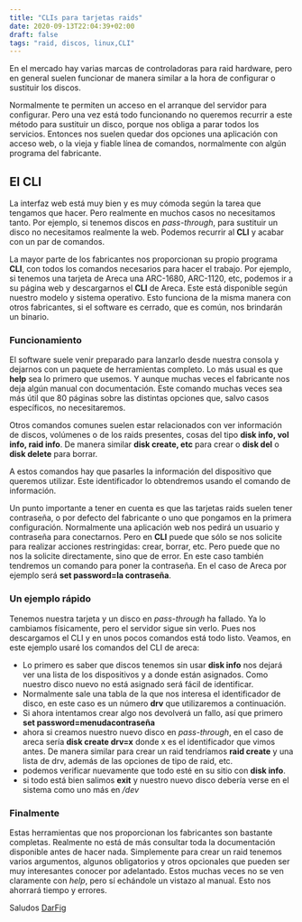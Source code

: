 ```yaml
---
title: "CLIs para tarjetas raids"
date: 2020-09-13T22:04:39+02:00
draft: false
tags: "raid, discos, linux,CLI"
---
```


En el mercado hay varias marcas de controladoras para raid hardware, pero en general suelen funcionar de manera similar a la hora de configurar o sustituir los discos.

Normalmente te permiten un acceso en el arranque del servidor para configurar. Pero una vez está todo funcionando no queremos recurrir a este método para sustituir un disco, porque nos obliga a parar todos los servicios. Entonces nos suelen quedar dos opciones una aplicación con acceso web, o la vieja y fiable línea de comandos, normalmente con algún programa del fabricante.

<!--more-->

## El CLI

La interfaz web está muy bien y es muy cómoda según la tarea que tengamos que hacer. Pero realmente en muchos casos no necesitamos tanto. Por ejemplo, si tenemos discos en *pass-through*, para sustituir un disco no necesitamos realmente la web. Podemos recurrir al **CLI** y acabar con un par de comandos.

La mayor parte de los fabricantes nos proporcionan su propio programa **CLI**, con todos los comandos necesarios para hacer el trabajo. Por ejemplo, si tenemos una tarjeta de Areca una ARC-1680, ARC-1120, etc, podemos ir a su página web y descargarnos el **CLI** de Areca. Este está disponible según nuestro modelo y sistema operativo. Esto funciona de la misma manera con otros fabricantes, si el software es cerrado, que es común, nos brindarán un binario.

### Funcionamiento

El software suele venir preparado para lanzarlo desde nuestra consola y dejarnos con un paquete de herramientas completo. Lo más usual es que **help** sea lo primero que usemos. Y aunque muchas veces el fabricante nos deja algún manual con documentación. Este comando muchas veces sea más útil que 80 páginas sobre las distintas opciones que, salvo casos específicos, no necesitaremos.

Otros comandos comunes suelen estar relacionados con ver información de discos, volúmenes o de los raids presentes, cosas del tipo **disk info, vol info, raid info**. De manera similar **disk create, etc** para crear o **disk del** o **disk delete** para borrar.

A estos comandos hay que pasarles la información del dispositivo que queremos utilizar. Este identificador lo obtendremos usando el comando de información.

Un punto importante a tener en cuenta es que las tarjetas raids suelen tener contraseña, o por defecto del fabricante o uno que pongamos en la primera configuración. Normalmente una aplicación web nos pedirá un usuario y contraseña para conectarnos. Pero en **CLI** puede que sólo se nos solicite para realizar acciones restringidas: crear, borrar, etc. Pero puede que no nos la solicite directamente, sino que de error. En este caso también tendremos un comando para poner la contraseña. En el caso de Areca por ejemplo será **set password=la contraseña**.


### Un ejemplo rápido

Tenemos nuestra tarjeta y un disco en *pass-through* ha fallado. Ya lo cambiamos físicamente, pero el servidor sigue sin verlo. Pues nos descargamos el CLI y en unos pocos comandos está todo listo. Veamos, en este ejemplo usaré los comandos del CLI de areca:

- Lo primero es saber que discos tenemos sin usar **disk info** nos dejará ver una lista de los dispositivos y a donde están asignados. Como nuestro disco nuevo no está asignado será fácil de identificar.
- Normalmente sale una tabla de la que nos interesa el identificador de disco, en este caso es un número **drv** que utilizaremos a continuación.
- Si ahora intentamos crear algo nos devolverá un fallo, así que primero **set password=menudacontraseña**
- ahora si creamos nuestro nuevo disco en *pass-through*, en el caso de areca sería **disk create drv=x** donde x es el identificador que vimos antes. De manera similar para crear un raid tendríamos **raid create** y una lista de drv, además de las opciones de tipo de raid, etc.
- podemos verificar nuevamente que todo esté en su sitio con **disk info**.
- si todo está bien salimos **exit** y nuestro nuevo disco debería verse en el sistema como uno más en */dev*

### Finalmente

Estas herramientas que nos proporcionan los fabricantes son bastante completas. Realmente no está de más consultar toda la documentación disponible antes de hacer nada. Simplemente para crear un raid tenemos varios argumentos, algunos obligatorios y otros opcionales que pueden ser muy interesantes conocer por adelantado. Estos muchas veces no se ven claramente con *help*, pero sí echándole un vistazo al manual. Esto nos ahorrará tiempo y errores.


Saludos
[DarFig](https://github.com/DarFig)